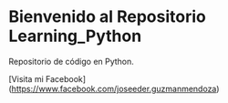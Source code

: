 # Bienvenido al Repositorio Learning_Python

Repositorio de código en Python.

[Visita mi Facebook] (https://www.facebook.com/joseeder.guzmanmendoza)
